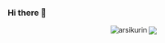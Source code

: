 ### Hi there 👋
<p align="center"> <img src="https://github-readme-stats.vercel.app/api?username=arsikurin&show_icons=true&theme=gotham&count_private=true&hide_border=true" alt="arsikurin" />
<img align="center" src="https://github-readme-stats.vercel.app/api/top-langs/?username=arsikurin&layout=compact&theme=gotham&hide_border=true" />



